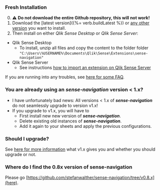 ### Fresh Installation

0. ⚠️ **Do not download the entire Github repository, this will not work!**
1. Download the [latest version]({%= verb.buildLatest %}) or [any other version](https://github.com/stefanwalther/sense-navigation/tree/master/build) you want to install.
2. Then install on either *Qlik Sense Desktop* or *Qlik Sense Server*:

* Qlik Sense Desktop
	* To install, unzip all files and copy the content to the folder folder `"C:\Users\%USERNAME%\Documents\Qlik\Sense\Extensions\sense-navigation"`
* Qlik Sense Server
	* See instructions [how to import an extension on Qlik Sense Server](http://help.qlik.com/sense/2.0/en-US/online/#../Subsystems/ManagementConsole/Content/import-extensions.htm)

If you are running into any troubles, see [here for some FAQ](https://github.com/stefanwalther/sense-extension-install).

### You are already using an ***sense-navigation*** version < 1.x?

* I have unfortunately bad news: All versions < 1.x of ***sense-navigation*** do not seamlessly upgrade to version v1.x!
* If you upgrade to v1.x, you will have to
  * First install new new version of ***sense-navigation***.
  * Delete existing old instances of ***sense-navigation***.
  * Add it again to your sheets and apply the previous configurations.
  
### Should I upgrade?

See [here for more information](./docs/why-upgrade.md) what v1.x gives you and whether you should upgrade or not.

### Where do I find the 0.8x version of sense-navigation

Please go [https://github.com/stefanwalther/sense-navigation/tree/v0.8.x](here).
